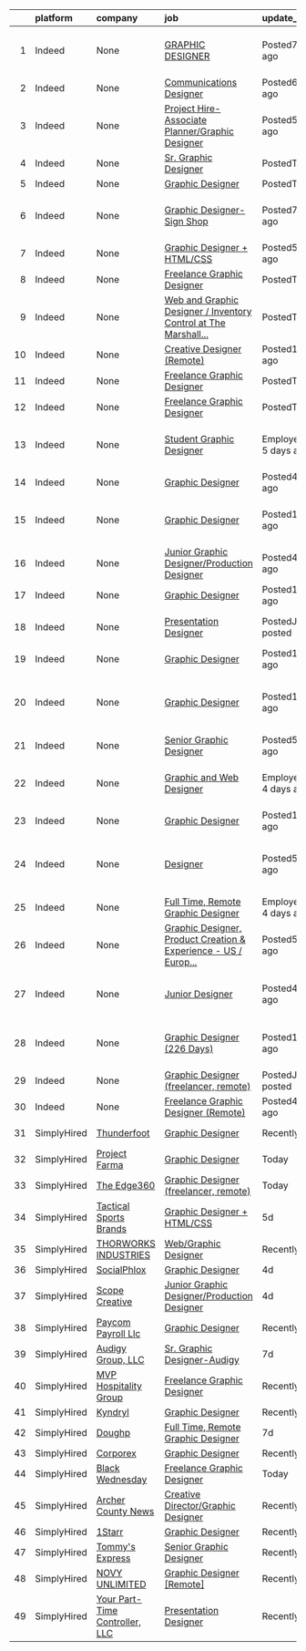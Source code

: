 

|    | platform    | company                                | job                                                                                                                                                                                                                                                                                                                                                                                                                                                                                                                                                                                                                                            | update_time               | location                                            |
|---:|:------------|:---------------------------------------|:-----------------------------------------------------------------------------------------------------------------------------------------------------------------------------------------------------------------------------------------------------------------------------------------------------------------------------------------------------------------------------------------------------------------------------------------------------------------------------------------------------------------------------------------------------------------------------------------------------------------------------------------------|:--------------------------|:----------------------------------------------------|
|  1 | Indeed      | None                                   | [GRAPHIC DESIGNER](https://www.indeed.com/pagead/clk?mo=r&ad=-6NYlbfkN0AQBXXRgctbKZ5fH0TGAjn5JwTmNHCFlvrAvwA0MPzVtKxvPDMEYzJ01QiSL7I3lDAktK_9w_-t1_b14qYYB7v5UQSHflL2pru7Ayhp_KrLaB8Zw8emKMszV495gYjnN_cNFoNn5w4fTD8oQPIUYGSVaTFAL3epq_ucE3rhwiEUeY5T5sZZHi7LA1Q4PCJj7kSPoARfvXcynlBrhTe-0J2qGSEhCwfoTCvvFaSMGuSbYjfiRm2Om5rUeUc4wcp2iOmjZxUad-MkdUxVT-j1bEwL03AVfBMu5s6a3iy39jaKPWOLnPEoRC8K7SAJIOUPzuLIuA2rD3Jypgj_xWBbCKqKnJsSVnfhID1kdq6xYvP408yZBAB1lcR1e7xDrw6idFN-9NiqCYX3HM-aypne1yavO75rp_AjODlS-IJB-0rnqZ-2odeY0RM2xRdbflrmNCBpXruiGJSyl0wrcF9Huu7w0DrUWBPo8GlETCbGxWeNvapRRVoY8xbgM1OCs5U6RV_CFwHG0nGsLKdIy_YRAJLo&p=0&fvj=1&vjs=3) | Posted7 days ago          | Phoenix, AZ 85012 (Alhambra area)                   |
|  2 | Indeed      | None                                   | [Communications Designer](https://www.indeed.com/company/Talkiatry/jobs/Communication-Designer-7353116031cec158?fccid=9a056f5424e42051&vjs=3)                                                                                                                                                                                                                                                                                                                                                                                                                                                                                                  | Posted6 days ago          | Remote                                              |
|  3 | Indeed      | None                                   | [Project Hire- Associate Planner/Graphic Designer](https://www.indeed.com/rc/clk?jk=09581c99d92078ab&fccid=6908893b5c7af08c&vjs=3)                                                                                                                                                                                                                                                                                                                                                                                                                                                                                                             | Posted5 days ago          | Lake Buena Vista, FL+1 location                     |
|  4 | Indeed      | None                                   | [Sr. Graphic Designer](https://www.indeed.com/company/Early-Warning-Services/jobs/Senior-Graphic-Designer-0280217ae84245ed?fccid=094bfee9de38aca9&vjs=3)                                                                                                                                                                                                                                                                                                                                                                                                                                                                                       | PostedToday               | Scottsdale, AZ+1 location                           |
|  5 | Indeed      | None                                   | [Graphic Designer](https://www.indeed.com/company/Project-Farma/jobs/Graphic-Designer-40fd1af67b8adf0b?fccid=ca46da54681c516d&vjs=3)                                                                                                                                                                                                                                                                                                                                                                                                                                                                                                           | PostedToday               | Remote                                              |
|  6 | Indeed      | None                                   | [Graphic Designer-Sign Shop](https://www.indeed.com/rc/clk?jk=7b87ed7eb7a8b291&fccid=a4468bedf4658d2b&vjs=3)                                                                                                                                                                                                                                                                                                                                                                                                                                                                                                                                   | Posted7 days ago          | Phoenix, AZ 85031 (Maryvale area)                   |
|  7 | Indeed      | None                                   | [Graphic Designer + HTML/CSS](https://www.indeed.com/company/Tactical-Sports-Brands/jobs/Graphic-Designer-HTML-CSS-286b765a720a256f?fccid=cb7632a3ea404fc0&vjs=3)                                                                                                                                                                                                                                                                                                                                                                                                                                                                              | Posted5 days ago          | Remote                                              |
|  8 | Indeed      | None                                   | [Freelance Graphic Designer](https://www.indeed.com/company/Registrar-Corp/jobs/Freelance-Graphic-Designer-9aa1bbbfeb48fbb6?fccid=8548cfc0671ce09e&vjs=3)                                                                                                                                                                                                                                                                                                                                                                                                                                                                                      | PostedToday               | Remote                                              |
|  9 | Indeed      | None                                   | [Web and Graphic Designer / Inventory Control at The Marshall...](https://www.indeed.com/company/Gillespie-&-Associates/jobs/Web-Graphic-Designer-d420842aea17f1f4?fccid=6652f8a10a67bc2b&vjs=3)                                                                                                                                                                                                                                                                                                                                                                                                                                               | PostedToday               | Scottsdale, AZ 85251 (South Scottsdale area)        |
| 10 | Indeed      | None                                   | [Creative Designer (Remote)](https://www.indeed.com/rc/clk?jk=cefc132f44329d7a&fccid=64e4cdd7435d8c42&vjs=3)                                                                                                                                                                                                                                                                                                                                                                                                                                                                                                                                   | Posted12 days ago         | United States•Remote                                |
| 11 | Indeed      | None                                   | [Freelance Graphic Designer](https://www.indeed.com/company/Black-Wednesday/jobs/Freelance-Graphic-Designer-e05c225319aa5db0?fccid=c2caf4ab47114d86&vjs=3)                                                                                                                                                                                                                                                                                                                                                                                                                                                                                     | PostedToday               | Remote                                              |
| 12 | Indeed      | None                                   | [Freelance Graphic Designer](https://www.indeed.com/company/HS-Creative/jobs/Freelance-Graphic-Designer-f668451e4f68c111?fccid=18040ae1dc1b1349&vjs=3)                                                                                                                                                                                                                                                                                                                                                                                                                                                                                         | PostedToday               | Remote                                              |
| 13 | Indeed      | None                                   | [Student Graphic Designer](https://www.indeed.com/company/LittleBird/jobs/Student-Graphic-Designer-528f24a0d5fe0b7b?fccid=8ca6b79a64d9e056&vjs=3)                                                                                                                                                                                                                                                                                                                                                                                                                                                                                              | EmployerActive 5 days ago | Phoenix, AZ 85017 (Alhambra area)•Remote            |
| 14 | Indeed      | None                                   | [Graphic Designer](https://www.indeed.com/company/SocialPhlox/jobs/Graphic-Designer-1a1053f711f9bcd8?fccid=bdcadccce038d264&vjs=3)                                                                                                                                                                                                                                                                                                                                                                                                                                                                                                             | Posted4 days ago          | Remote                                              |
| 15 | Indeed      | None                                   | [Graphic Designer](https://www.indeed.com/rc/clk?jk=7d0f85f99fd00441&fccid=26f508cb9ae0215b&vjs=3)                                                                                                                                                                                                                                                                                                                                                                                                                                                                                                                                             | Posted12 days ago         | Scottsdale, AZ 85251 (South Scottsdale area)        |
| 16 | Indeed      | None                                   | [Junior Graphic Designer/Production Designer](https://www.indeed.com/company/Scope-Creative/jobs/Junior-Graphic-Designer-Production-Designer-00d4d5404c365597?fccid=a51bf481222e178d&vjs=3)                                                                                                                                                                                                                                                                                                                                                                                                                                                    | Posted4 days ago          | Remote                                              |
| 17 | Indeed      | None                                   | [Graphic Designer](https://www.indeed.com/rc/clk?jk=ba690d19d8e3aaf2&fccid=a9a8bf2e786e3726&vjs=3)                                                                                                                                                                                                                                                                                                                                                                                                                                                                                                                                             | Posted13 days ago         | Remote                                              |
| 18 | Indeed      | None                                   | [Presentation Designer](https://www.indeed.com/rc/clk?jk=1ea915d733587d7f&fccid=487a18038e53a72b&vjs=3)                                                                                                                                                                                                                                                                                                                                                                                                                                                                                                                                        | PostedJust posted         | Phoenix, AZ 85004 (Central City area)               |
| 19 | Indeed      | None                                   | [Graphic Designer](https://www.indeed.com/rc/clk?jk=2e82243adb7daff2&fccid=8686937f641f561b&vjs=3)                                                                                                                                                                                                                                                                                                                                                                                                                                                                                                                                             | Posted12 days ago         | Portland, OR                                        |
| 20 | Indeed      | None                                   | [Graphic Designer](https://www.indeed.com/rc/clk?jk=d901fb0e9867729d&fccid=7b5246453e034b1a&vjs=3)                                                                                                                                                                                                                                                                                                                                                                                                                                                                                                                                             | Posted10 days ago         | Phoenix, AZ 85016 (Camelback East area)+2 locations |
| 21 | Indeed      | None                                   | [Senior Graphic Designer](https://www.indeed.com/company/Samba-Scientific/jobs/Senior-Graphic-Designer-ac56c0d4059b2767?fccid=67d8b64b53aeba6b&vjs=3)                                                                                                                                                                                                                                                                                                                                                                                                                                                                                          | Posted5 days ago          | Remote                                              |
| 22 | Indeed      | None                                   | [Graphic and Web Designer](https://www.indeed.com/company/The-Prokell-Agency/jobs/Graphic-Web-Designer-679738f01fe7090a?fccid=e95273baa0673029&vjs=3)                                                                                                                                                                                                                                                                                                                                                                                                                                                                                          | EmployerActive 4 days ago | Scottsdale, AZ 85260 (North Scottsdale area)        |
| 23 | Indeed      | None                                   | [Graphic Designer](https://www.indeed.com/rc/clk?jk=bcabd07c5216a124&fccid=7455773bace145da&vjs=3)                                                                                                                                                                                                                                                                                                                                                                                                                                                                                                                                             | Posted12 days ago         | Los Angeles, CA                                     |
| 24 | Indeed      | None                                   | [Designer](https://www.indeed.com/rc/clk?jk=6b457caa92a6f3b6&fccid=8ea54e852901f8b5&vjs=3)                                                                                                                                                                                                                                                                                                                                                                                                                                                                                                                                                     | Posted5 days ago          | West Hollywood, CA 90069 (West Hollywood area)      |
| 25 | Indeed      | None                                   | [Full Time, Remote Graphic Designer](https://www.indeed.com/company/Doughp/jobs/-54ca6814e9bfcc9b?fccid=4bad25ed91a04efb&vjs=3)                                                                                                                                                                                                                                                                                                                                                                                                                                                                                                                | EmployerActive 4 days ago | Remote                                              |
| 26 | Indeed      | None                                   | [Graphic Designer, Product Creation & Experience - US / Europ...](https://www.indeed.com/rc/clk?jk=07abb566a4b9076f&fccid=b59c38e08f82739b&vjs=3)                                                                                                                                                                                                                                                                                                                                                                                                                                                                                              | Posted5 days ago          | Waltham, MA 02451•Remote                            |
| 27 | Indeed      | None                                   | [Junior Designer](https://www.indeed.com/rc/clk?jk=379849fa712d628f&fccid=98d3ef9c180e48f0&vjs=3)                                                                                                                                                                                                                                                                                                                                                                                                                                                                                                                                              | Posted4 days ago          | Phoenix, AZ 85016 (Camelback East area)             |
| 28 | Indeed      | None                                   | [Graphic Designer (226 Days)](https://www.indeed.com/rc/clk?jk=ffda025998ea838c&fccid=8c864f6f851fb310&vjs=3)                                                                                                                                                                                                                                                                                                                                                                                                                                                                                                                                  | Posted10 days ago         | Dallas, TX 75231 (Northeast Dallas area)            |
| 29 | Indeed      | None                                   | [Graphic Designer (freelancer, remote)](https://www.indeed.com/company/The-Edge360/jobs/Graphic-Designer-abacd999841ce713?fccid=e3f18dfa401a37f0&vjs=3)                                                                                                                                                                                                                                                                                                                                                                                                                                                                                        | PostedJust posted         | Remote                                              |
| 30 | Indeed      | None                                   | [Freelance Graphic Designer (Remote)](https://www.indeed.com/company/Social-Tribe/jobs/Freelance-Graphic-Designer-c355075fd65340dc?fccid=8ab848f36052dad6&vjs=3)                                                                                                                                                                                                                                                                                                                                                                                                                                                                               | Posted4 days ago          | San Francisco, CA•Remote                            |
| 31 | SimplyHired | [Thunderfoot](None)                    | [Graphic Designer](https://www.simplyhired.com/job/C_5mYzerYTgOGJ7Z4VNDLVa4QHwRI0F5QilExPcLKOt0BaJvjDgKOg?q=graphic+designer)                                                                                                                                                                                                                                                                                                                                                                                                                                                                                                                  | Recently                  | Remote +1 location                                  |
| 32 | SimplyHired | [Project Farma](None)                  | [Graphic Designer](https://www.simplyhired.com/job/c6aLeFn3wN6GrliqbZO2pCD2_JcQolynG9iI0mxhBZHAocvGcE6DUw?q=graphic+designer)                                                                                                                                                                                                                                                                                                                                                                                                                                                                                                                  | Today                     | Remote                                              |
| 33 | SimplyHired | [The Edge360](None)                    | [Graphic Designer (freelancer, remote)](https://www.simplyhired.com/job/oEsI9QKnENyJ1jpcMDDlkAf-lof9uX6043jl-oOG58wW9zrIl1HB9Q?q=graphic+designer)                                                                                                                                                                                                                                                                                                                                                                                                                                                                                             | Today                     | Remote                                              |
| 34 | SimplyHired | [Tactical Sports Brands](None)         | [Graphic Designer + HTML/CSS](https://www.simplyhired.com/job/L3D54ikixhVNYzUS0zMwfcQaZYlj3iWXjbcJtSQowiCzkKCTcX3FTA?q=graphic+designer)                                                                                                                                                                                                                                                                                                                                                                                                                                                                                                       | 5d                        | Remote                                              |
| 35 | SimplyHired | [THORWORKS INDUSTRIES](None)           | [Web/Graphic Designer](https://www.simplyhired.com/job/ulWpZcVT5fmeeLw77APf5KZcHNlLak1ugIPjn7YFVJ-BWOUNswHw8Q?q=graphic+designer)                                                                                                                                                                                                                                                                                                                                                                                                                                                                                                              | Recently                  | Sandusky, OH                                        |
| 36 | SimplyHired | [SocialPhlox](None)                    | [Graphic Designer](https://www.simplyhired.com/job/K9CcLwR169c2EbQiPCKJd12oVj8mldKUsjI9gbf-sA478rABBfZNFg?q=graphic+designer)                                                                                                                                                                                                                                                                                                                                                                                                                                                                                                                  | 4d                        | Remote                                              |
| 37 | SimplyHired | [Scope Creative](None)                 | [Junior Graphic Designer/Production Designer](https://www.simplyhired.com/job/tSs3jcOqjmZqLhXi2d9hQb52yqerrLGDyfm_2Y2_tWdjbENqxbTlgQ?q=graphic+designer)                                                                                                                                                                                                                                                                                                                                                                                                                                                                                       | 4d                        | Remote                                              |
| 38 | SimplyHired | [Paycom Payroll Llc](None)             | [Graphic Designer](https://www.simplyhired.com/job/W9wBrrXLQ1rzldJ4vkL8YyY_TgIG-OhCnYUh6klO3i9Bnhw9Bw70JA?q=graphic+designer)                                                                                                                                                                                                                                                                                                                                                                                                                                                                                                                  | Recently                  | Oklahoma City, OK                                   |
| 39 | SimplyHired | [Audigy Group, LLC](None)              | [Sr. Graphic Designer-Audigy](https://www.simplyhired.com/job/OjGWSFv-qR9O8DEVfrNG0KW7qwN1U_GtJasD0po0dJnpdzQ9J2WsVA?q=graphic+designer)                                                                                                                                                                                                                                                                                                                                                                                                                                                                                                       | 7d                        | Vancouver, WA                                       |
| 40 | SimplyHired | [MVP Hospitality Group](None)          | [Freelance Graphic Designer](https://www.simplyhired.com/job/CHgcLc8shx6PVjnRJcZXU7Yltd83pBwSwZQXJYVRB5UnIh7tFIqQtg?q=graphic+designer)                                                                                                                                                                                                                                                                                                                                                                                                                                                                                                        | Recently                  | Remote                                              |
| 41 | SimplyHired | [Kyndryl](None)                        | [Graphic Designer](https://www.simplyhired.com/job/SvQtKTyy24uYvdfN4uV6pHAH6sIY3wv64Mnkl8FVphvQwLKTP2PLMA?q=graphic+designer)                                                                                                                                                                                                                                                                                                                                                                                                                                                                                                                  | Recently                  | Austin, TX                                          |
| 42 | SimplyHired | [Doughp](None)                         | [Full Time, Remote Graphic Designer](https://www.simplyhired.com/job/Wbh1cJUZO-LraVYCDrY5yDb3OrGQQTWuWf1RBve4-jaEXulGnHu0bg?q=graphic+designer)                                                                                                                                                                                                                                                                                                                                                                                                                                                                                                | 7d                        | Remote                                              |
| 43 | SimplyHired | [Corporex](None)                       | [Graphic Designer](https://www.simplyhired.com/job/m14RBT-es2junipz2lcUej2DWGlCgS4d9nhTDYkX-HZ4mAgRz6Ta4A?q=graphic+designer)                                                                                                                                                                                                                                                                                                                                                                                                                                                                                                                  | Recently                  | Covington, KY                                       |
| 44 | SimplyHired | [Black Wednesday](None)                | [Freelance Graphic Designer](https://www.simplyhired.com/job/MXrPs_oabAhZxpXsqhqvim_KmMdBIpdEIGCYUyYOWV--CRkMffxQXg?q=graphic+designer)                                                                                                                                                                                                                                                                                                                                                                                                                                                                                                        | Today                     | Remote                                              |
| 45 | SimplyHired | [Archer County News](None)             | [Creative Director/Graphic Designer](https://www.simplyhired.com/job/HUMxMW_PD45PJZfaQ67jv1O1tA2A2dFAthjarzeHKexDTedzeSBxbw?q=graphic+designer)                                                                                                                                                                                                                                                                                                                                                                                                                                                                                                | Recently                  | Wichita Falls, TX                                   |
| 46 | SimplyHired | [1Starr](None)                         | [Graphic Designer](https://www.simplyhired.com/job/dwaUZEM9KmpkUw4AuEmODU4AR3N2907y2KaSvfDRZavC0LbxJoVYsA?q=graphic+designer)                                                                                                                                                                                                                                                                                                                                                                                                                                                                                                                  | Recently                  | Remote                                              |
| 47 | SimplyHired | [Tommy's Express](None)                | [Senior Graphic Designer](https://www.simplyhired.com/job/7JoZPluTaHD6B2ssI0XFMvkCj11C-da1oSJOlXXeFV8louuXNyOpSw?q=graphic+designer)                                                                                                                                                                                                                                                                                                                                                                                                                                                                                                           | Recently                  | Holland, MI                                         |
| 48 | SimplyHired | [NOVY UNLIMITED](None)                 | [Graphic Designer [Remote]](https://www.simplyhired.com/job/plgHqLPmCQ5VYG8lW1cN2vwFtDJ895A_9fiML-nDzdeZxbztmpifUg?q=graphic+designer)                                                                                                                                                                                                                                                                                                                                                                                                                                                                                                         | Recently                  | Remote                                              |
| 49 | SimplyHired | [Your Part-Time Controller, LLC](None) | [Presentation Designer](https://www.simplyhired.com/job/dPdoOf8OKkjXABZS-6KNyxSpY0aSwTzI8X80n3f2T0QeYoPhS5RF3A?q=graphic+designer)                                                                                                                                                                                                                                                                                                                                                                                                                                                                                                             | Recently                  | Philadelphia, PA                                    |